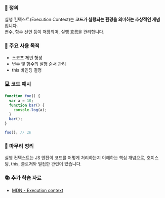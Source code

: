 ### 📘 정의

실행 컨텍스트(Execution Context)는 **코드가 실행되는 환경을 의미하는 추상적인 개념**입니다.  
변수, 함수 선언 등이 저장되며, 실행 흐름을 관리합니다.

### 🎯 주요 사용 목적

- 스코프 체인 형성
- 변수 및 함수의 실행 순서 관리
- this 바인딩 결정

### 💻 코드 예시

```js
function foo() {
  var a = 10;
  function bar() {
    console.log(a);
  }
  bar();
}

foo(); // 10
```

### 🧩 마무리 정리

실행 컨텍스트는 JS 엔진이 코드를 어떻게 처리하는지 이해하는 핵심 개념으로, 호이스팅, this, 클로저와 밀접한 관련이 있습니다.

### 📚 추가 학습 자료

- [MDN - Execution context](https://developer.mozilla.org/ko/docs/Web/JavaScript/Guide/Grammar_and_types)
